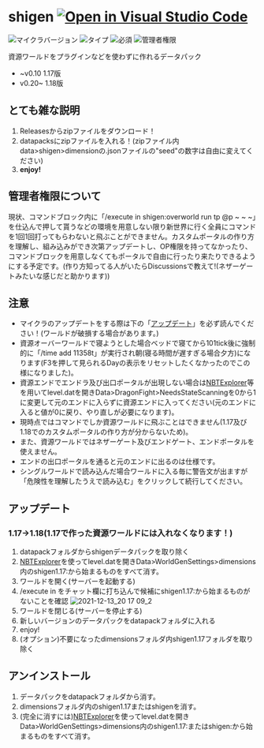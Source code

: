 # shigen [![Open in Visual Studio Code](https://open.vscode.dev/badges/open-in-vscode.svg)](https://open.vscode.dev/tunakaniri/shigen)
![マイクラバージョン](https://img.shields.io/badge/Minecraft%20Ver-Java%201.17~1.18.1-brightgreen) ![タイプ](https://img.shields.io/badge/Type-datapack-orange) ![必須](https://img.shields.io/badge/Required-tunacan--resourcepacks-blue) ![管理者権限](https://img.shields.io/badge/Need%20OP-Now%3AAll%20users→Future%3ANone-lightgrey)

資源ワールドをプラグインなどを使わずに作れるデータパック
- ~v0.10 1.17版
- v0.20~ 1.18版

## とても雑な説明
1. Releasesからzipファイルをダウンロード！
2. datapacksにzipファイルを入れる！(zipファイル内data>shigen>dimensionの.jsonファイルの"seed"の数字は自由に変えてください)
3. **enjoy!**

## 管理者権限について
現状、コマンドブロック内に「/execute in shigen:overworld run tp @p ~ ~ ~」を仕込んで押して貰うなどの環境を用意しない限り新世界に行く全員にコマンドを1回1回打ってもらわないと飛ぶことができません。カスタムポータルの作り方を理解し、組み込みができ次第アップデートし、OP権限を持ってなかったり、コマンドブロックを用意しなくてもポータルで自由に行ったり来たりできるようにする予定です。(作り方知ってる人がいたらDiscussionsで教えて!(ネザーゲートみたいな感じだと助かります))

## 注意
 - マイクラのアップデートをする際は下の「[アップデート](https://github.com/tunakaniri/shigen/blob/main/README.md#%E3%82%A2%E3%83%83%E3%83%97%E3%83%87%E3%83%BC%E3%83%88)」を必ず読んでください！(ワールドが破損する場合があります。)
 - 資源オーバーワールドで寝ようとした場合ベッドで寝てから101tick後に強制的に「/time add 11358t」が実行され朝(寝る時間が遅すぎる場合夕方)になります(F3を押して見られるDayの表示をリセットしたくなかったのでこの様になりました)。
 - 資源エンドでエンドラ及び出口ポータルが出現しない場合は[NBTExplorer](https://github.com/jaquadro/NBTExplorer/releases/)等を用いてlevel.datを開きData>DragonFight>NeedsStateScanningを0から1に変更して元のエンドに入らずに資源エンドに入ってください(元のエンドに入ると値が0に戻り、やり直しが必要になります)。
 - 現時点ではコマンドでしか資源ワールドに飛ぶことはできません(1.17及び1.18でのカスタムポータルの作り方が分からないため)。
 - また、資源ワールドではネザーゲート及びエンドゲート、エンドポータルを使えません。
 - エンドの出口ポータルを通ると元のエンドに出るのは仕様です。
 - シングルワールドで読み込んだ場合ワールドに入る毎に警告文が出ますが「危険性を理解したうえで読み込む」をクリックして続行してください。

## アップデート
 ### 1.17→1.18(1.17で作った資源ワールドには入れなくなります！)
 1. datapackフォルダからshigenデータパックを取り除く
 2. [NBTExplorer](https://github.com/jaquadro/NBTExplorer/releases/)を使ってlevel.datを開きData>WorldGenSettings>dimensions内のshigen1.17:から始まるものをすべて消す。
 3. ワールドを開く(サーバーを起動する)
 4. /execute in をチャット欄に打ち込んで候補にshigen1.17:から始まるものがないことを確認
![2021-12-13_20 17 09_2](https://user-images.githubusercontent.com/55052380/145803761-83eb5d50-a088-4be0-ad82-1c749feea9da.png)
 5. ワールドを閉じる(サーバーを停止する)
 6. 新しいバージョンのデータパックをdatapackフォルダに入れる
 7. enjoy!
 8. (オプション)不要になったdimensionsフォルダ内shigen1.17フォルダを取り除く

## アンインストール
1. データパックをdatapackフォルダから消す。
2. dimensionsフォルダ内のshigen1.17またはshigenを消す。
3. (完全に消すには)[NBTExplorer](https://github.com/jaquadro/NBTExplorer/releases/)を使ってlevel.datを開きData>WorldGenSettings>dimensions内のshigen1.17:またはshigen:から始まるものをすべて消す。
